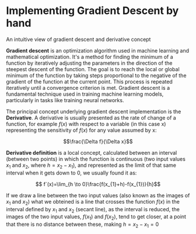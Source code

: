 # Implementing Gradient Descent by hand 
An intuitive view of gradient descent and derivative concept

**Gradient descent** is an optimization algorithm used in machine learning and mathematical optimization. It's a method for finding the minimum of a function by iteratively adjusting the parameters in the direction of the steepest descent of the function. The goal is to reach the local or global minimum of the function by taking steps proportional to the negative of the gradient of the function at the current point. This process is repeated iteratively until a convergence criterion is met. Gradient descent is a fundamental technique used in training machine learning models, particularly in tasks like training neural networks.

The principal concept underlying gradient descent implementation is the **Derivative**. A derivative is usually presented as the rate of change of a function, for example $f(x)$ with respect to a variable (in this case x) representing the sensitivity of $f(x)$ for any value assumed by x: 
  
$$\frac{\Delta f}{\Delta x}$$


   **Derivative definition** is a local concept, calculated between an interval (between two points) in which the function is continuous (two input values $x_{1}$ and $x_{2}$, where $h=x_{2}-x_{1}$), and represented as the limit of that same interval when it gets down to 0, we usually found it as:

$$ f´(x)=\lim_{h \to 0}\frac{f(x_{1}+h)-f(x_{1})}{h}$$

   If we draw a line between the two input values (also known as the images of $x_{1}$ and $x_{2}$) what we obteined is a line that crosses the function $f(x)$ in the interval defined by $x_{1}$ and $x_{2}$ (secant line), as the interval is reduced, the images of the two input values, $f(x_{1})$ and $f(x_{2})$, tend to get closer, at a point that there is no distance between these, making $h=x_{2}-x_{1}=0$
